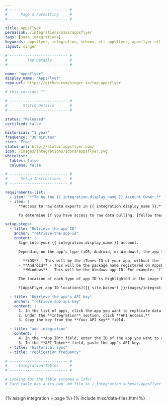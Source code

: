 ```yaml
---
# -------------------------- #
#      Page & Formatting     #
# -------------------------- #

title: AppsFlyer
permalink: /integrations/saas/appsflyer
tags: [saas_integrations]
keywords: appsflyer, integration, schema, etl appsflyer, appsflyer etl, appsflyer schema
layout: singer

# -------------------------- #
#         Tap Details        #
# -------------------------- #

name: "appsflyer"
display_name: "AppsFlyer"
repo-url: https://github.com/singer-io/tap-appsflyer

# this-version: ""

# -------------------------- #
#       Stitch Details       #
# -------------------------- #

status: "Released"
certified: false

historical: "1 year"
frequency: "30 minutes"
tier: "Free"
status-url: http://status.appsflyer.com/
icon: /images/integrations/icons/appsflyer.svg
whitelist:
  tables: false
  columns: false

# -------------------------- #
#      Setup Instructions    #
# -------------------------- #

requirements-list:
  - item: "**To be the {{ integration.display_name }} Account Owner.** Only Account Owners have access to API credentials in {{ integration.display_name }}, which is required to set up the integration."
  - item: |
      **Access to raw data exports in {{ integration.display_name }}.** Stitch's {{ integration.display_name }} integration uses the [Raw Data Report API](https://support.appsflyer.com/hc/en-us/articles/208387843-Raw-Data-Reports-V5-) to replicate installation and in-app event data. Access to raw data is an {{ integration.display_name }} premium feature, which may only be available on their higher tiers.

      To determine if you have access to raw data pulling, [follow these instructions](https://support.appsflyer.com/hc/en-us/articles/207034366-API-Policy#2-raw-data-reports-via-pull-api) in {{ integration.display_name }}'s documentation.

setup-steps:
  - title: "Retrieve the app ID"
    anchor: "retrieve-the-app-id"
    content: |
      Sign into your {{ integration.display_name }} account.

      Depending on the app's type (iOS, Android, or Windows), the app ID format will vary:

      - **iOS** - This will be the iTunes ID of your app, without the `id` portion. For example: If the app is `id987654321`, the ID would be `987654321`.
      - **Android** - This will be the package name registered on AppsFlyer. For example: If the package is registered as `com.stitchdata.test`, the ID would be `com.stitchdata.test`.
      - **Windows** - This will be the Windows app ID. For example: `f1e2d3c4b5a6`

      The location of each type of app ID is highlighted in the image below:

      ![AppsFlyer app ID locations]({{ site.baseurl }}/images/integrations/appsflyer-app-ids.png)

  - title: "Retrieve the app's API key"
    anchor: "retrieve-app-api-key"
    content: |
      1. In the list of apps, click the app you want to replicate data from. This will open the app's dashboard page.
      2. Under the **Integration** section, click **API Access.**
      3. Copy the key from the **Your API Key** field.

  - title: "add integration"
    content: |
      4. In the **App ID** field, enter the ID of the app you want to replicate data from.
      5. In the **API Token** field, paste the app's API key.
  - title: "historical sync"
  - title: "replication frequency"

# -------------------------- #
#     Integration Tables     #
# -------------------------- #

# Looking for the table schemas & info?
# Each table has a its own .md file in /_integration-schemas/appsflyer
---
```

{% assign integration = page %}
{% include misc/data-files.html %}